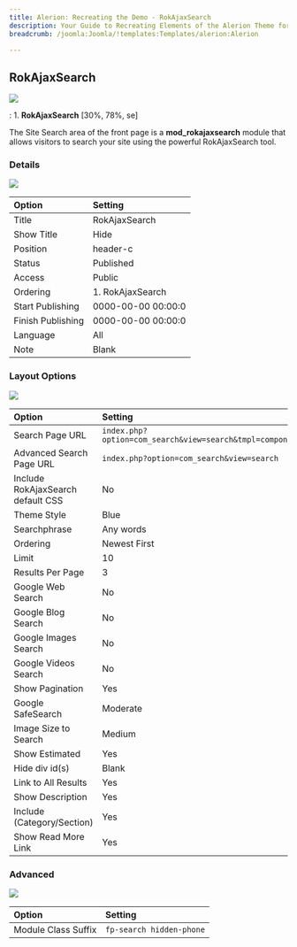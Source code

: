 ```yaml
---
title: Alerion: Recreating the Demo - RokAjaxSearch
description: Your Guide to Recreating Elements of the Alerion Theme for Joomla
breadcrumb: /joomla:Joomla/!templates:Templates/alerion:Alerion

---
```


RokAjaxSearch
-----
![][demo]

:   1. **RokAjaxSearch** [30%, 78%, se]

The Site Search area of the front page is a **mod_rokajaxsearch** module that allows visitors to search your site using the powerful RokAjaxSearch tool.

### Details
![][demo2]

| Option            | Setting            |  
| :---------------- | :----------------- |  
| Title             | RokAjaxSearch      |  
| Show Title        | Hide               |  
| Position          | header-c           |  
| Status            | Published          |  
| Access            | Public             |  
| Ordering          | 1. RokAjaxSearch   |  
| Start Publishing  | 0000-00-00 00:00:0 |  
| Finish Publishing | 0000-00-00 00:00:0 |  
| Language          | All                |  
| Note              | Blank              |  

### Layout Options
![][demo3]

| Option                            | Setting                                                  |
|:----------------------------------|:---------------------------------------------------------|
| Search Page URL                   | `index.php?option=com_search&view=search&tmpl=component` |
| Advanced Search Page URL          | `index.php?option=com_search&view=search`                |
| Include RokAjaxSearch default CSS | No                                                       |
| Theme Style                       | Blue                                                     |
| Searchphrase                      | Any words                                                |
| Ordering                          | Newest First                                             |
| Limit                             | 10                                                       |
| Results Per Page                  | 3                                                        |
| Google Web Search                 | No                                                       |
| Google Blog Search                | No                                                       |
| Google Images Search              | No                                                       |
| Google Videos Search              | No                                                       |
| Show Pagination                   | Yes                                                      |
| Google SafeSearch                 | Moderate                                                 |
| Image Size to Search              | Medium                                                   |
| Show Estimated                    | Yes                                                      |
| Hide div id(s)                    | Blank                                                    |
| Link to All Results               | Yes                                                      |
| Show Description                  | Yes                                                      |
| Include (Category/Section)        | Yes                                                      |
| Show Read More Link               | Yes                                                      |

### Advanced
![][demo4]

| Option              | Setting                  |  
| :------------------ | :----------------------- |  
| Module Class Suffix | `fp-search hidden-phone` |  

[demo]: assets/demo_1.jpeg
[demo2]: assets/rokajaxsearch_1.jpeg
[demo3]: assets/rokajaxsearch_2.jpeg
[demo4]: assets/rokajaxsearch_3.jpeg